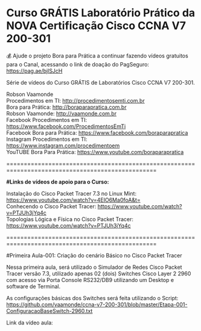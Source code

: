 # Curso GRÁTIS Laboratório Prático da NOVA Certificação Cisco CCNA V7 200-301

💰 Ajude o projeto Bora para Prática a continuar fazendo vídeos gratuitos para o Canal, acessando o link de doação do PagSeguro: https://pag.ae/bjlSJcH


Série de vídeos do Curso GRÁTIS de Laboratórios Cisco CCNA V7 200-301.

Robson Vaamonde<br>
Procedimentos em TI: http://procedimentosemti.com.br<br>
Bora para Prática: http://boraparapratica.com.br<br>
Robson Vaamonde: http://vaamonde.com.br<br>
Facebook Procedimentos em TI: https://www.facebook.com/ProcedimentosEmTi<br>
Facebook Bora para Prática: https://www.facebook.com/boraparapratica<br>
Instagram Procedimentos em TI: https://www.instagram.com/procedimentoem<br>
YouTUBE Bora Para Prática: https://www.youtube.com/boraparapratica<br>

=================================================================================================

<b>#Links de vídeos de apoio para o Curso:</b>

Instalação do Cisco Packet Tracer 7.3 no Linux Mint: https://www.youtube.com/watch?v=4EIO6Ma0foA&t=<br>
Conhecendo o Cisco Packet Tracer: https://www.youtube.com/watch?v=PTJUh3jYq4c<br>
Topologias Lógica e Física no Cisco Packet Tracer: https://www.youtube.com/watch?v=PTJUh3jYq4c<br>

=================================================================================================

#Primeira Aula-001: Criação do cenário Básico no Cisco Packet Tracer

Nessa primeira aula, será utilizado o Simulador de Redes Cisco Packet Tracer versão 7.3, utilizado apenas 02 (dois) Switches Cisco Layer 2 2960 com acesso via Porta Console RS232/DB9 utilizando um Desktop e software de Terminal.

As configurações básicas dos Switches será feita utilizando o Script: https://github.com/vaamonde/ccna-v7-200-301/blob/master/Etapa-001-ConfiguracaoBaseSwitch-2960.txt

Link da vídeo aula:
